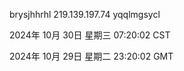 brysjhhrhl 219.139.197.74 yqqlmgsycl

2024年 10月 30日 星期三 07:20:02 CST

2024年 10月 29日 星期二 23:20:02 GMT
